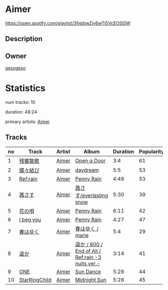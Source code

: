 # Aimer
https://open.spotify.com/playlist/3fnbbwZjv6wTI5VcEOSlSW

## Description


## Owner
[gesogeso](https://open.spotify.com/user/llc1xxsoknqgh69956sifvyi5)

# Statistics
num tracks: 10

duration: 48:24

primary artists: [Aimer](https://open.spotify.com/artist/0bAsR2unSRpn6BQPEnNlZm)

## Tracks
| no | Track | Artist | Album | Duration | Popularity |
| -- | ----- | ------ | ----- | -------- | ---------- |
| 1 | [残響散歌](https://open.spotify.com/track/2cErTn7DU75ZILisPP34TB) | [Aimer](https://open.spotify.com/artist/0bAsR2unSRpn6BQPEnNlZm) | [Open α Door](https://open.spotify.com/album/4BJ7PY6YSfHY9pu2nDFBiy) | 3:4 | 61 |
| 2 | [蝶々結び](https://open.spotify.com/track/3HxJaKzob7tdcr4qmqfR1d) | [Aimer](https://open.spotify.com/artist/0bAsR2unSRpn6BQPEnNlZm) | [daydream](https://open.spotify.com/album/336m0kejdM5Fkw2HUX46Bw) | 5:5 | 53 |
| 3 | [Ref:rain](https://open.spotify.com/track/6MNY72T605kPIOH3hnioxu) | [Aimer](https://open.spotify.com/artist/0bAsR2unSRpn6BQPEnNlZm) | [Penny Rain](https://open.spotify.com/album/5WxSamBTcE3P1W6sT9My7B) | 4:49 | 53 |
| 4 | [茜さす](https://open.spotify.com/track/30XbmTKe98OeqxEx6q8AQI) | [Aimer](https://open.spotify.com/artist/0bAsR2unSRpn6BQPEnNlZm) | [茜さす/everlasting snow](https://open.spotify.com/album/1SGdM51B5EFXEcoaa4F8se) | 5:30 | 39 |
| 5 | [花の唄](https://open.spotify.com/track/3oSavJ5fMvJWZyR9zNHMte) | [Aimer](https://open.spotify.com/artist/0bAsR2unSRpn6BQPEnNlZm) | [Penny Rain](https://open.spotify.com/album/5WxSamBTcE3P1W6sT9My7B) | 6:11 | 42 |
| 6 | [I beg you](https://open.spotify.com/track/5kKSQULHCPFE7CKMPrkAtP) | [Aimer](https://open.spotify.com/artist/0bAsR2unSRpn6BQPEnNlZm) | [Penny Rain](https://open.spotify.com/album/5WxSamBTcE3P1W6sT9My7B) | 4:27 | 47 |
| 7 | [春はゆく](https://open.spotify.com/track/2RSrmN9IbgDQTmGhv5X9eX) | [Aimer](https://open.spotify.com/artist/0bAsR2unSRpn6BQPEnNlZm) | [春はゆく / marie](https://open.spotify.com/album/2yo4hx7Z6ZGGrZFmJ36E9u) | 5:4 | 29 |
| 8 | [遥か](https://open.spotify.com/track/4sPGTpguVhyD2KkMKTiJOu) | [Aimer](https://open.spotify.com/artist/0bAsR2unSRpn6BQPEnNlZm) | [遥か / 800 / End of All / Ref:rain -3 nuits ver.-](https://open.spotify.com/album/2s6oAbsnZxb2CfmxsHbOcy) | 3:14 | 41 |
| 9 | [ONE](https://open.spotify.com/track/01jAlHee4psROggfWjk8hp) | [Aimer](https://open.spotify.com/artist/0bAsR2unSRpn6BQPEnNlZm) | [Sun Dance](https://open.spotify.com/album/0FNWMFyb0nLCCHucsDfxmA) | 5:28 | 44 |
| 10 | [StarRingChild](https://open.spotify.com/track/3Xzb9D64WsKmYcV8AGMmeu) | [Aimer](https://open.spotify.com/artist/0bAsR2unSRpn6BQPEnNlZm) | [Midnight Sun](https://open.spotify.com/album/5tWOnk7nrqGc6Fhqe74Kse) | 5:28 | 45 |
        
